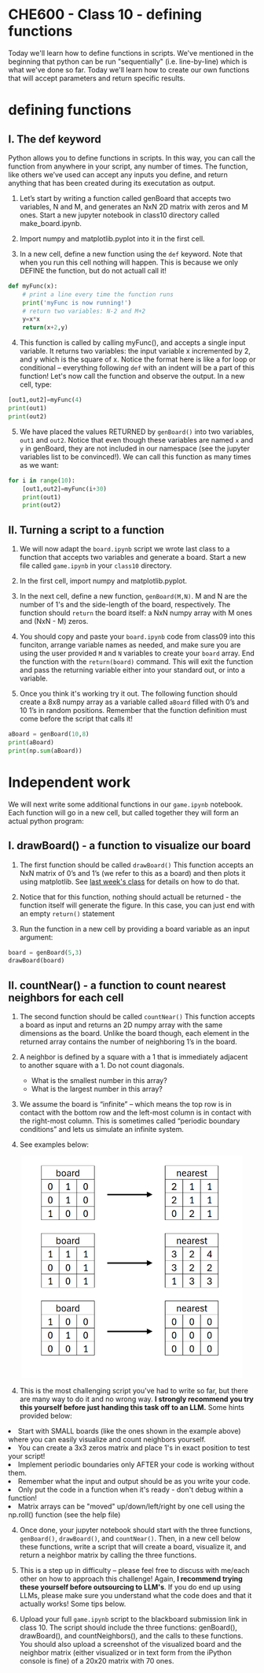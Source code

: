 # CHE600 - Class 10 - defining functions

Today we'll learn how to define functions in scripts. We've mentioned in the beginning that python can be run "sequentially" (i.e. line-by-line) which is what we've done so far. Today we'll learn how to create our own functions that will accept parameters and return specific results.

# defining functions

## I. The def keyword

Python allows you to define functions in scripts. In this way, you can call the function from anywhere in your script, any number of times. The function, like others we’ve used can accept any inputs you define, and return anything that has been created during its executation as output.

1. Let’s start by writing a function called genBoard that accepts two variables, N and M, and generates an NxN 2D matrix with zeros and M ones. Start a new jupyter notebook in class10 directory called make_board.ipynb. 

2. Import numpy and matplotlib.pyplot into it in the first cell. 

3. In a new cell, define a new function using the ```def``` keyword. Note that when you run this cell nothing will happen. This is because we only DEFINE the function, but do not actuall call it!

```python
def myFunc(x):
	# print a line every time the function runs
	print('myFunc is now running!')
	# return two variables: N-2 and M+2
	y=x*x
	return(x+2,y)
```

4. This function is called by calling myFunc(), and accepts a single input variable. It returns two variables: the input variable x incremented by 2, and y which is the square of x. Notice the format here is like a for loop or conditional – everything following ```def``` with an indent will be a part of this function! Let's now call the function and observe the output. In a new cell, type:

```python
[out1,out2]=myFunc(4)
print(out1)
print(out2)
```

5. We have placed the values RETURNED by ```genBoard()``` into two variables, ```out1``` and ```out2```. Notice that even though these variables are named ```x``` and ```y``` in genBoard, they are not included in our namespace (see the jupyter variables list to be convinced!). We can call this function as many times as we want:

```python
for i in range(10):
	[out1,out2]=myFunc(i+30)
	print(out1)
	print(out2)
```

## II. Turning a script to a function

1. We will now adapt the ```board.ipynb``` script we wrote last class to a function that accepts two variables and generate a board. Start a new file called ```game.ipynb``` in your ```class10``` directory. 

2. In the first cell, import numpy and matplotlib.pyplot. 

3. In the next cell, define a new function, ```genBoard(M,N)```. M and N are the number of 1's and the side-length of the board, respectively. The function should ```return``` the board itself: a NxN numpy array with M ones and (NxN - M) zeros.

2. You should copy and paste your ```board.ipynb``` code from class09 into this funciton, arrange variable names as needed, and make sure you are using the user provided ```M``` and ```N``` variables to create your ```board``` array. End the function with the ```return(board)``` command. This will exit the function and pass the returning variable either into your standard out, or into a variable. 

3. Once you think it's working try it out. The following function should create a 8x8 numpy array as a variable called ```aBoard``` filled with 0’s and 10 1’s in random positions. Remember that the function definition must come before the script that calls it!

```python
aBoard = genBoard(10,8)
print(aBoard)
print(np.sum(aBoard))
```

# Independent work

We will next write some additional functions in our ```game.ipynb``` notebook. Each function will go in a new cell, but called together they will form  an actual python program:

## I. drawBoard() - a function to visualize our board

1. The first function should be called ```drawBoard()``` This function accepts an NxN matrix of 0’s and 1’s (we refer to this as a board) and then plots it using matplotlib. See [last week's class](../Class_09/README.md#ii-visualizing-boards) for details on how to do that. 

2. Notice that for this function, nothing should actuall be returned - the function itself will generate the figure. In this case, you can just end with an empty ```return()``` statement

3. Run the function in a new cell by providing a board variable as an input argument:

```python
board = genBoard(5,3)
drawBoard(board)
```

## II. countNear() - a function to count nearest neighbors for each cell

1. The second function should be called ```countNear()``` This function accepts a board as input and returns an 2D numpy array with the same dimensions as the board. Unlike the board though, each element in the returned array contains the number of neighboring 1’s in the board. 
	
2. A neighbor is defined by a square with a 1 that is immediately adjacent to another square with a 1. Do not count diagonals. 
	* What is the smallest number in this array? 
	* What is the largest number in this array?

3. We assume the board is “infinite” – which means the top row is in contact with the bottom row and the left-most column is in contact with the right-most column. This is sometimes called “periodic boundary conditions” and lets us simulate an infinite system.

3. See examples below:
<center>
<img src="./images/boards.png" width=450>
</center>

4. This is the most challenging script you've had to write so far, but there are many way to do it and no wrong way. **I strongly recommend you try this yourself before just handing this task off to an LLM.** Some hints provided below:

<li> Start with SMALL boards (like the ones shown in the example above) where you can easily visualize and count neighbors yourself. 
<li> You can create a 3x3 zeros matrix and place 1's in exact position to test your script!
<li> Implement periodic boundaries only AFTER your code is working without them.
<li> Remember what the input and output should be as you write your code.
<li> Only put the code in a function when it's ready - don't debug within a function!
<li> Matrix arrays can be "moved" up/down/left/right by one cell using the np.roll() function (see the help file)

4. Once done, your jupyter notebook should start with the three functions, ```genBoard()```, ```drawBoard()```, and ```countNear()```. Then, in a new cell below these functions, write a script that will create a board, visualize it, and return a neighbor matrix by calling the three functions. 

5. This is a step up in difficulty – please feel free to discuss with me/each other on how to approach this challenge! Again, **I recommend trying these yourself before outsourcing to LLM's**. If you do end up using LLMs, please make sure you understand what the code does and that it actually works! Some tips below.

6. Upload your full ```game.ipynb``` script to the blackboard submission link in class 10. The script should include the three functions: genBoard(), drawBoard(),  and countNeighbors(), and the calls to these functions. You should also upload a screenshot of the visualized board and the neighbor matrix (either visualized or in text form from the iPython console is fine) of a 20x20 matrix with 70 ones.



